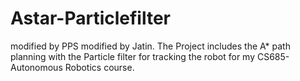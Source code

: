 # Astar-Particlefilter
modified by PPS
modified by Jatin.
The Project includes the A* path planning with the Particle filter for tracking the robot for my CS685-Autonomous Robotics course. 
